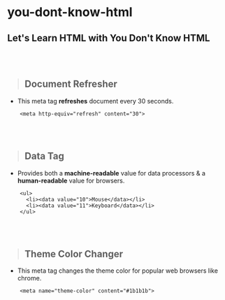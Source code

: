 # you-dont-know-html

## Let's Learn HTML with You Don't Know HTML
<br>
<br>

> ## Document Refresher
- This meta tag **refreshes** document every 30 seconds.

``` 
    <meta http-equiv="refresh" content="30"> 
```

<br>
<br>

> ## Data Tag
- Provides both a **machine-readable** value for data processors & a **human-readable** value for browsers.

``` 
    <ul> 
      <li><data value="10">Mouse</data></li>
      <li><data value="11">Keyboard</data></li>
    </ul> 
```

<br>
<br>

> ## Theme Color Changer
- This meta tag changes the theme color for popular web browsers like chrome.

``` 
    <meta name="theme-color" content="#1b1b1b">
```

<br>
<br>

